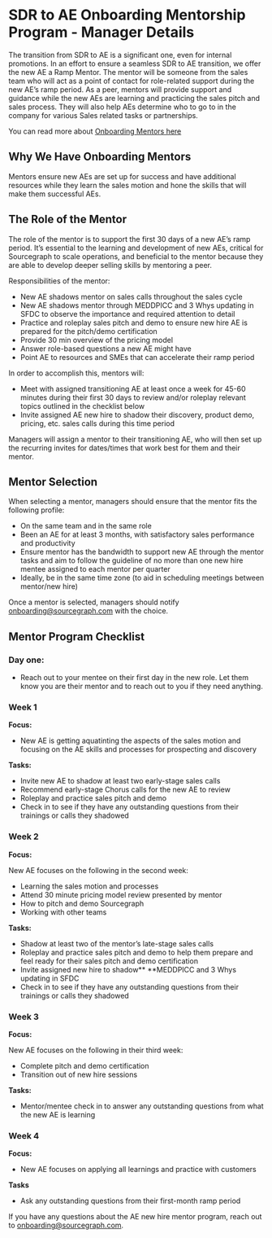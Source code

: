 # **SDR to AE Onboarding Mentorship Program - Manager Details**

The transition from SDR to AE is a significant one, even for internal promotions. In an effort to ensure a seamless SDR to AE transition, we offer the new AE a Ramp Mentor. The mentor will be someone from the sales team who will act as a point of contact for role-related support during the new AE’s ramp period. As a peer, mentors will provide support and guidance while the new AEs are learning and practicing the sales pitch and sales process. They will also help AEs determine who to go to in the company for various Sales related tasks or partnerships.

You can read more about [Onboarding Mentors here](../../people-talent/onboarding-mentor.md)

## Why We Have Onboarding Mentors

Mentors ensure new AEs are set up for success and have additional resources while they learn the sales motion and hone the skills that will make them successful AEs.

## The Role of the Mentor

The role of the mentor is to support the first 30 days of a new AE’s ramp period. It’s essential to the learning and development of new AEs, critical for Sourcegraph to scale operations, and beneficial to the mentor because they are able to develop deeper selling skills by mentoring a peer.

Responsibilities of the mentor:

- New AE shadows mentor on sales calls throughout the sales cycle
- New AE shadows mentor through MEDDPICC and 3 Whys updating in SFDC to observe the importance and required attention to detail
- Practice and roleplay sales pitch and demo to ensure new hire AE is prepared for the pitch/demo certification
- Provide 30 min overview of the pricing model
- Answer role-based questions a new AE might have
- Point AE to resources and SMEs that can accelerate their ramp period

In order to accomplish this, mentors will:

- Meet with assigned transitioning AE at least once a week for 45-60 minutes during their first 30 days to review and/or roleplay relevant topics outlined in the checklist below
- Invite assigned AE new hire to shadow their discovery, product demo, pricing, etc. sales calls during this time period

Managers will assign a mentor to their transitioning AE, who will then set up the recurring invites for dates/times that work best for them and their mentor.

## Mentor Selection

When selecting a mentor, managers should ensure that the mentor fits the following profile:

- On the same team and in the same role
- Been an AE for at least 3 months, with satisfactory sales performance and productivity
- Ensure mentor has the bandwidth to support new AE through the mentor tasks and aim to follow the guideline of no more than one new hire mentee assigned to each mentor per quarter
- Ideally, be in the same time zone (to aid in scheduling meetings between mentor/new hire)

Once a mentor is selected, managers should notify [onboarding@sourcegraph.com](mailto:onboarding@sourcegraph.com) with the choice.

## Mentor Program Checklist

### Day one:

- Reach out to your mentee on their first day in the new role. Let them know you are their mentor and to reach out to you if they need anything.

### Week 1

**Focus:**

- New AE is getting aquatinting the aspects of the sales motion and focusing on the AE skills and processes for prospecting and discovery

**Tasks:**

- Invite new AE to shadow at least two early-stage sales calls
- Recommend early-stage Chorus calls for the new AE to review
- Roleplay and practice sales pitch and demo
- Check in to see if they have any outstanding questions from their trainings or calls they shadowed

### Week 2

**Focus:**

New AE focuses on the following in the second week:

- Learning the sales motion and processes
- Attend 30 minute pricing model review presented by mentor
- How to pitch and demo Sourcegraph
- Working with other teams

**Tasks:**

- Shadow at least two of the mentor’s late-stage sales calls
- Roleplay and practice sales pitch and demo to help them prepare and feel ready for their sales pitch and demo certification
- Invite assigned new hire to shadow\*\* \*\*MEDDPICC and 3 Whys updating in SFDC
- Check in to see if they have any outstanding questions from their trainings or calls they shadowed

### Week 3

**Focus:**

New AE focuses on the following in their third week:

- Complete pitch and demo certification
- Transition out of new hire sessions

**Tasks:**

- Mentor/mentee check in to answer any outstanding questions from what the new AE is learning

### Week 4

**Focus:**

- New AE focuses on applying all learnings and practice with customers

**Tasks**

- Ask any outstanding questions from their first-month ramp period

If you have any questions about the AE new hire mentor program, reach out to [onboarding@sourcegraph.com](mailto:onboarding@sourcegraph.com).
